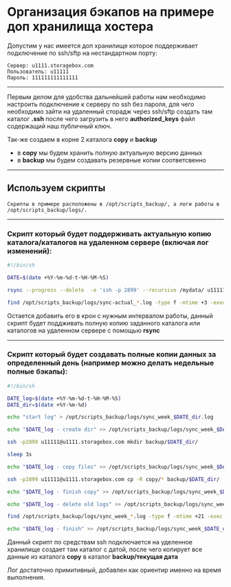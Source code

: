 # Организация бэкапов на примере доп хранилища хостера

Допустим у нас имеется доп хранилище которое поддерживает подключение по ssh/sftp на нестандартном порту:

    Сервер: u1111.storagebox.com
    Пользователь: u11111
    Пароль: 111111111111111

---

Первым делом для удобства дальнейшей работы нам необходимо настроить подключение к серверу по ssh без пароля, для чего необходимо зайти на удаленный сторадж через ssh/sftp создать там каталог **.ssh** после чего загрузить в него **authorized_keys** файл содержащий наш публичный ключ.

Так-же создаем в корне 2 каталога **copy** и **backup**    
- в **copy** мы будем хранить полную актуальную версию данных   
- в **backup** мы будем создавать резервные копии соответсвенно   

---

## Используем скрипты 
    Скрипты в примере расположены в /opt/scripts_backup/, а логи работы в /opt/scripts_backup/logs/.

---

### Скрипт который будет поддерживать актуальную копию каталога/каталогов на удаленном сервере (включая лог изменений):
```bash
#!/bin/sh

DATE=$(date +%Y-%m-%d-t-%H-%M-%S)

rsync --progress --delete  -e 'ssh -p 2899' --recursive /mydata/ u11111@u1111.storagebox.com:/home/copy/ > /opt/scripts_backup/logs/sync-actual_$DATE.log

find /opt/scripts_backup/logs/sync-actual_*.log -type f -mtime +3 -exec rm {} \;

```
Остается добавить его в крон с нужным интервалом работы, данный скрипт будет поддживать полную копию заданного каталога или каталогов на удаленном сервере с помощью **rsync**

---

### Скрипт который будет создавать полные копии данных за определенный день (например можно делать недельные полные бэкапы):

```bash
#!/bin/sh

DATE_log=$(date +%Y-%m-%d-t-%H-%M-%S)
DATE_dir=$(date +%Y-%m-%d)

echo "start log" > /opt/scripts_backup/logs/sync_week_$DATE_dir.log

echo "$DATE_log - create dir" >> /opt/scripts_backup/logs/sync_week_$DATE_dir.log

ssh -p2899 u11111@u1111.storagebox.com mkdir backup/$DATE_dir/

sleep 3s

echo "$DATE_log - copy files" >> /opt/scripts_backup/logs/sync_week_$DATE_dir.log

ssh -p2899 u11111@u1111.storagebox.com cp -R copy/* backup/$DATE_dir/

echo "$DATE_log - finish copy" >> /opt/scripts_backup/logs/sync_week_$DATE_dir.log

echo "$DATE_log - delete old logs" >> /opt/scripts_backup/logs/sync_week_$DATE_dir.log

find /opt/scripts_backup/logs/sync_week_*.log -type f -mtime +21 -exec rm {} \; >> /opt/scripts_backup/logs/sync_week_$DATE_dir.log

echo "$DATE_log - finish" >> /opt/scripts_backup/logs/sync_week_$DATE_dir.log

```

Данный скрипт по средствам ssh подключается на уделенное хранилище создает там каталог с датой, после чего копирует все данные из каталога **copy** в каталог **backup/текущая дата**

Лог достаточно примитивный, добавлен как ориентир именно на время выполнения.
